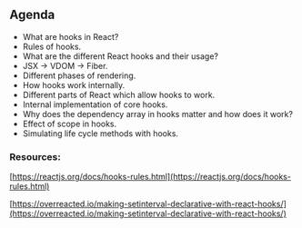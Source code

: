 ## Agenda

- What are hooks in React?
- Rules of hooks.
- What are the different React hooks and their usage?
- JSX -> VDOM -> Fiber.
- Different phases of rendering.
- How hooks work internally.
- Different parts of React which allow hooks to work.
- Internal implementation of core hooks.
- Why does the dependency array in hooks matter and how does it work?
- Effect of scope in hooks.
- Simulating life cycle methods with hooks.

### Resources:

[https://reactjs.org/docs/hooks-rules.html](https://reactjs.org/docs/hooks-rules.html)

[https://overreacted.io/making-setinterval-declarative-with-react-hooks/](https://overreacted.io/making-setinterval-declarative-with-react-hooks/)
